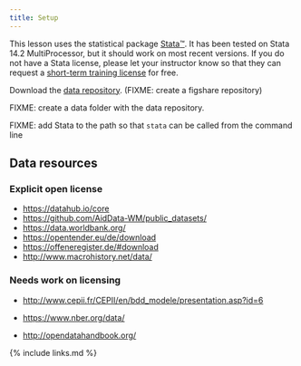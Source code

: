 ```yaml
---
title: Setup
---
```

This lesson uses the statistical package [Stata](https://www.stata.com/products/)[™](license.html). It has been tested on Stata 14.2 MultiProcessor, but it should work on most recent versions. If you do not have a Stata license, please let your instructor know so that they can request a [short-term training license](https://www.stata.com/customer-service/course-short-term-license/) for free.

Download the [data repository](https://github.com/korenmiklos/dc-economics-data). (FIXME: create a figshare repository)

FIXME: create a data folder with the data repository.

FIXME: add Stata to the path so that `stata` can be called from the command line

## Data resources
### Explicit open license
- https://datahub.io/core
- https://github.com/AidData-WM/public_datasets/
- https://data.worldbank.org/
- https://opentender.eu/de/download
- https://offeneregister.de/#download
- http://www.macrohistory.net/data/

### Needs work on licensing
- http://www.cepii.fr/CEPII/en/bdd_modele/presentation.asp?id=6
- https://www.nber.org/data/

- http://opendatahandbook.org/

{% include links.md %}
